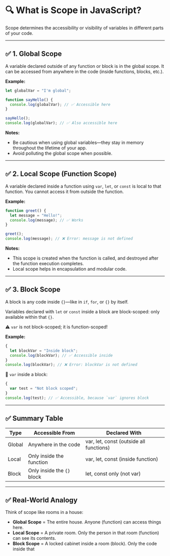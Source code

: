 # 🔍 What is Scope in JavaScript?

Scope determines the accessibility or visibility of variables in different parts of your code.

---

## ✅ 1. Global Scope

A variable declared outside of any function or block is in the global scope. It can be accessed from anywhere in the code (inside functions, blocks, etc.).

**Example:**

```javascript
let globalVar = "I'm global";

function sayHello() {
  console.log(globalVar); // ✅ Accessible here
}

sayHello();
console.log(globalVar); // ✅ Also accessible here
```

**Notes:**

- Be cautious when using global variables—they stay in memory throughout the lifetime of your app.
- Avoid polluting the global scope when possible.

---

## ✅ 2. Local Scope (Function Scope)

A variable declared inside a function using `var`, `let`, or `const` is local to that function. You cannot access it from outside the function.

**Example:**

```javascript
function greet() {
  let message = "Hello!";
  console.log(message); // ✅ Works
}

greet();
console.log(message); // ❌ Error: message is not defined
```

**Notes:**

- This scope is created when the function is called, and destroyed after the function execution completes.
- Local scope helps in encapsulation and modular code.

---

## ✅ 3. Block Scope

A block is any code inside `{}`—like in `if`, `for`, or `{}` by itself.

Variables declared with `let` or `const` inside a block are block-scoped: only available within that `{}`.

⚠️ `var` is not block-scoped; it is function-scoped!

**Example:**

```javascript
{
  let blockVar = "Inside block";
  console.log(blockVar); // ✅ Accessible inside
}
console.log(blockVar); // ❌ Error: blockVar is not defined
```

🚫 `var` inside a block:

```javascript
{
  var test = "Not block scoped";
}
console.log(test); // ✅ Accessible, because `var` ignores block
```

---

## ✅ Summary Table

| Type   | Accessible From            | Declared With                           |
| ------ | -------------------------- | --------------------------------------- |
| Global | Anywhere in the code       | var, let, const (outside all functions) |
| Local  | Only inside the function   | var, let, const (inside function)       |
| Block  | Only inside the `{}` block | let, const only (not var)               |

---

## ✅ Real-World Analogy

Think of scope like rooms in a house:

- **Global Scope** = The entire house. Anyone (function) can access things here.
- **Local Scope** = A private room. Only the person in that room (function) can see its contents.
- **Block Scope** = A locked cabinet inside a room (block). Only the code inside that
